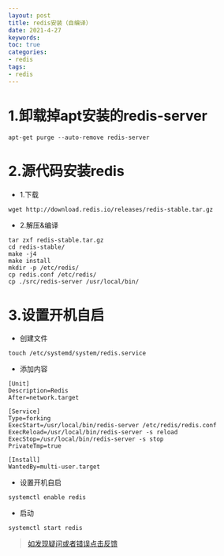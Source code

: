 ```yaml
---
layout: post
title: redis安装（自编译）
date: 2021-4-27
keywords:
toc: true
categories:
- redis
tags:
- redis
---
```


# 1.卸载掉apt安装的redis-server
```
apt-get purge --auto-remove redis-server
```
<!-- more -->
# 2.源代码安装redis
- 1.下载
```
wget http://download.redis.io/releases/redis-stable.tar.gz 
```

- 2.解压&编译
```
tar zxf redis-stable.tar.gz
cd redis-stable/
make -j4
make install
mkdir -p /etc/redis/
cp redis.conf /etc/redis/
cp ./src/redis-server /usr/local/bin/
```

# 3.设置开机自启
- 创建文件
```
touch /etc/systemd/system/redis.service
```

- 添加内容
```
[Unit]
Description=Redis
After=network.target

[Service]
Type=forking
ExecStart=/usr/local/bin/redis-server /etc/redis/redis.conf
ExecReload=/usr/local/bin/redis-server -s reload
ExecStop=/usr/local/bin/redis-server -s stop
PrivateTmp=true

[Install]
WantedBy=multi-user.target
```
- 设置开机自启
```
systemctl enable redis
```

- 启动
```
systemctl start redis
```

> [如发现疑问或者错误点击反馈](https://github.com/cooper-q/blog_hexo/issues)

